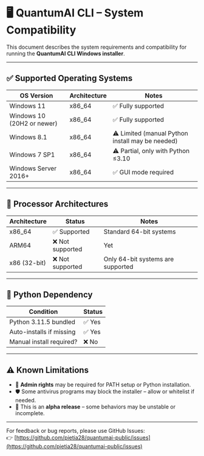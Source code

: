 # 🖥️ QuantumAI CLI – System Compatibility

This document describes the system requirements and compatibility for running the **QuantumAI CLI Windows installer**.

---

## ✅ Supported Operating Systems

| OS Version                  | Architecture | Notes                      |
|----------------------------|--------------|----------------------------|
| Windows 11                 | x86_64       | ✅ Fully supported         |
| Windows 10 (20H2 or newer) | x86_64       | ✅ Fully supported         |
| Windows 8.1                | x86_64       | ⚠️ Limited (manual Python install may be needed) |
| Windows 7 SP1              | x86_64       | ⚠️ Partial, only with Python ≤3.10 |
| Windows Server 2016+       | x86_64       | ✅ GUI mode required       |

---

## 🧠 Processor Architectures

| Architecture | Status               | Notes                                                                 |
|--------------|----------------------|-----------------------------------------------------------------------|
| x86_64       | ✅ Supported          | Standard 64-bit systems                                               |
| ARM64        | ❌ Not supported      | Yet |
| x86 (32-bit) | ❌ Not supported      | Only 64-bit systems are supported                                     |

---

## 🐍 Python Dependency

| Condition                     | Status |
|------------------------------|--------|
| Python 3.11.5 bundled        | ✅ Yes |
| Auto-installs if missing     | ✅ Yes |
| Manual install required?     | ❌ No  |

---

## ⚠️ Known Limitations

- 🔐 **Admin rights** may be required for PATH setup or Python installation.
- 🛡️ Some antivirus programs may block the installer – allow or whitelist if needed.
- 🧪 This is an **alpha release** – some behaviors may be unstable or incomplete.

---

For feedback or bug reports, please use GitHub Issues:  
👉 [https://github.com/pietia28/quantumai-public/issues](https://github.com/pietia28/quantumai-public/issues)